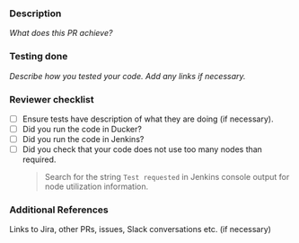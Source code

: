 ### Description 
_What does this PR achieve?_
 
### Testing done 
_Describe how you tested your code. Add any links if necessary._

### Reviewer checklist
- [ ] Ensure tests have description of what they are doing (if necessary).
- [ ] Did you run the code in Ducker?
- [ ] Did you run the code in Jenkins?
- [ ] Did you check that your code does not use too many nodes than required. 
     > Search for the string `Test requested` in Jenkins console output for node utilization information. 

### Additional References

Links to Jira, other PRs, issues, Slack conversations etc. (if necessary)
